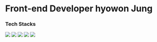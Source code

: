 
<h1>Front-end Developer hyowon Jung</h1>
<h3>Tech Stacks</h3>
<div>
 <img src="https://img.shields.io/badge/HTML5-353535?style=for-the-badge&logo=HTML5&logoColor=E34F26"/>
 <img src="https://img.shields.io/badge/CSS3-353535?style=for-the-badge&logo=CSS3&logoColor=1572B6"/>
 <img src="https://img.shields.io/badge/JavaScript-353535?style=for-the-badge&logo=JavaScript&logoColor=F7DF1E"/>
 <img src="https://img.shields.io/badge/React-353535?style=for-the-badge&logo=React&logoColor=61DAFB"/>
 <img src="https://img.shields.io/badge/styledcomponents-353535?style=for-the-badge&logo=styledcomponents&logoColor=DB7093"/>
</div>
<!--
**h0circle/h0circle** is a ✨ _special_ ✨ repository because its `README.md` (this file) appears on your GitHub profile.

Here are some ideas to get you started:

- 🔭 I’m currently working on ...
- 🌱 I’m currently learning ...
- 👯 I’m looking to collaborate on ...
- 🤔 I’m looking for help with ...
- 💬 Ask me about ...
- 📫 How to reach me: ...
- 😄 Pronouns: ...
- ⚡ Fun fact: ...
-->

